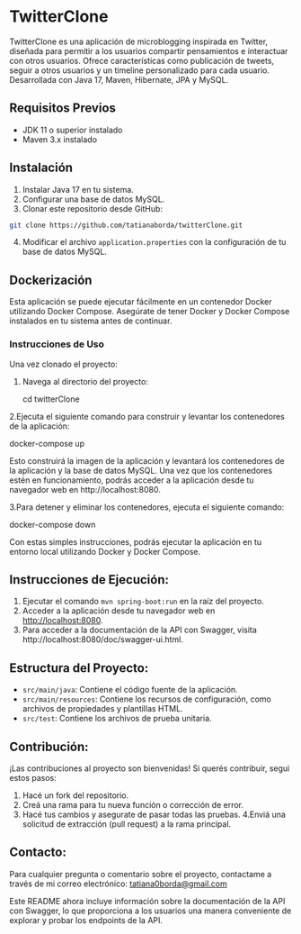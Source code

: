 # TwitterClone

TwitterClone es una aplicación de microblogging inspirada en Twitter, diseñada para permitir a los usuarios compartir pensamientos e interactuar con otros usuarios. Ofrece características como publicación de tweets, seguir a otros usuarios y un timeline personalizado para cada usuario. Desarrollada con Java 17, Maven, Hibernate, JPA y MySQL.

## Requisitos Previos

- JDK 11 o superior instalado
- Maven 3.x instalado

## Instalación

1. Instalar Java 17 en tu sistema.
2. Configurar una base de datos MySQL.
3. Clonar este repositorio desde GitHub:

```bash
git clone https://github.com/tatianaborda/twitterClone.git
```

4. Modificar el archivo `application.properties` con la configuración de tu base de datos MySQL.
   
## Dockerización

Esta aplicación se puede ejecutar fácilmente en un contenedor Docker utilizando Docker Compose. Asegúrate de tener Docker y Docker Compose instalados en tu sistema antes de continuar.

### Instrucciones de Uso
Una vez clonado el proyecto:
1. Navega al directorio del proyecto:
   
   cd twitterClone

2.Ejecuta el siguiente comando para construir y levantar los contenedores de la aplicación:

docker-compose up

Esto construirá la imagen de la aplicación y levantará los contenedores de la aplicación y la base de datos MySQL. Una vez que los contenedores estén en funcionamiento, podrás acceder a la aplicación desde tu navegador web en http://localhost:8080.

3.Para detener y eliminar los contenedores, ejecuta el siguiente comando:

docker-compose down

Con estas simples instrucciones, podrás ejecutar la aplicación en tu entorno local utilizando Docker y Docker Compose.


## Instrucciones de Ejecución:

1. Ejecutar el comando `mvn spring-boot:run` en la raíz del proyecto.
2. Acceder a la aplicación desde tu navegador web en [http://localhost:8080](http://localhost:8080).
3. Para acceder a la documentación de la API con Swagger, visita http://localhost:8080/doc/swagger-ui.html.

## Estructura del Proyecto:

- `src/main/java`: Contiene el código fuente de la aplicación.
- `src/main/resources`: Contiene los recursos de configuración, como archivos de propiedades y plantillas HTML.
- `src/test`: Contiene los archivos de prueba unitaria.

## Contribución:

¡Las contribuciones al proyecto son bienvenidas! Si querés contribuir, segui estos pasos:

1. Hacé un fork del repositorio.
2. Creá una rama para tu nueva función o corrección de error.
3. Hacé tus cambios y asegurate de pasar todas las pruebas.
4.Enviá una solicitud de extracción (pull request) a la rama principal.

## Contacto:

Para cualquier pregunta o comentario sobre el proyecto, contactame a través de mi correo electrónico: tatiana0borda@gmail.com

Este README ahora incluye información sobre la documentación de la API con Swagger, lo que proporciona a los usuarios una manera conveniente de explorar y probar los endpoints de la API.
